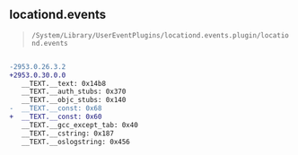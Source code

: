 ## locationd.events

> `/System/Library/UserEventPlugins/locationd.events.plugin/locationd.events`

```diff

-2953.0.26.3.2
+2953.0.30.0.0
   __TEXT.__text: 0x14b8
   __TEXT.__auth_stubs: 0x370
   __TEXT.__objc_stubs: 0x140
-  __TEXT.__const: 0x68
+  __TEXT.__const: 0x60
   __TEXT.__gcc_except_tab: 0x40
   __TEXT.__cstring: 0x187
   __TEXT.__oslogstring: 0x456

```
